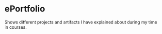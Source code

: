 # ePortfolio
Shows different projects and artifacts I have explained about during my time in courses.
